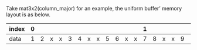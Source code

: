 Take mat3x2(column_major) for an example, the uniform buffer’ memory layout is as below.

| index | 0  |    |    |    |    |    |    |    |    |    |    |    | 1  |    |    |    |    |     |    |    |     |     |    |    | 2   |     |
| :-    | :- | :- | :- | :- | :- | :- | :- | :- | :- | :- | :- | :- | :- | :- | :- | :- | :- | :-  | :- | :- | :-  | :-  | :- | :- | :-  | :-  |
| data  | 1  | 2  | x  | x  | 3  | 4  | x  | x  | 5  | 6  | x  | x  | 7  | 8  | x  | x  | 9  | 10  | x  | x  | 11  | 12  | x  | x  | 13  | 14  |
